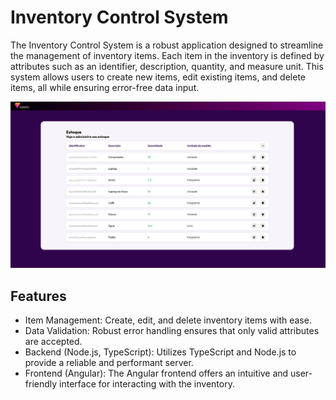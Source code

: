 # Inventory Control System

The Inventory Control System is a robust application designed to streamline the management of inventory items. Each item in the inventory is defined by attributes such as an identifier, description, quantity, and measure unit. This system allows users to create new items, edit existing items, and delete items, all while ensuring error-free data input.

![Main page](./docs/main-page.png)

## Features

- Item Management: Create, edit, and delete inventory items with ease.
- Data Validation: Robust error handling ensures that only valid attributes are accepted.
- Backend (Node.js, TypeScript): Utilizes TypeScript and Node.js to provide a reliable and performant server.
- Frontend (Angular): The Angular frontend offers an intuitive and user-friendly interface for interacting with the inventory.
